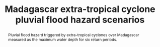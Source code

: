 ---
schema: rdl
title: Madagascar extra-tropical cyclone pluvial flood hazard scenarios
organization: GFDRR
filename: hzd-mdg-fl-etc
resources:
  - name: Madagascar extra-tropical cyclone pluvial flood
    aggregation_type: Grid
    format:
      - geotiff
    resource_description: ''
    h-res: 1 km
    epsg: 4326 (WGS84)
    url: >-
      https://rdl-jkan-datasets.s3-ap-southeast-2.amazonaws.com/hazard/hzd-mdg-fl-etc.zip
category:
  - Hazard
abstract: >-
  Pluvial flood hazard triggered by extra-tropical cyclones over Madagascar
  measured as the maximum water depth for six return periods.
notes: >-
  Pluvial flood hazard triggered by extra-tropical cyclones over Madagascar
  measured as the maximum water depth for six return periods.
source: SWIO-RAFI
model_date: '2016'
version: '1'
purpose: ' Quantification of site specific risk of flood, earthquakes, tropical cyclones, storm surge and tsunamis, to support improvement in the resiliency and capacity of South West Indian Ocean island states through the creation of disaster risk financing strategies.'
project: >-
  GFDRR South West Indian Ocean Risk Assessment and Financing Initiative
  (SWIO-RAFI)
biblio_title: >-
  World Bank (2017) - Southwest Indian Ocean Risk Assessment and Financing
  Initiative: Final report on risk profiles
biblio_url: >-
  https://rdl-jkan-datasets.s3-ap-southeast-2.amazonaws.com/bibliography/AIR+(2016)+-+SWIO-RAFI+Component+4+-+Risk+profiles.pdf
geo_coverage:
  - MDG
license: 'https://creativecommons.org/licenses/by/4.0/'
maintainer: GFDRR
maintainer_email: contact@riskdatalibrary.org
hazard_type:
  - FL
  - FL
analysis_type: Probabilistic
geo_area: ''
time_start: ''
time_end: ''
time_span: ''
time_year: ''
calculation_method: Simulated
frequency_type:
  - Return Period
return_period: '25, 50, 100, 250, 500, 1000 years'
occurrence_time_start: ''
occurrence_time_end: ''
occurrence_time_span: ''
trigger_process_type:
  - ETC
description: ''
process_type:
  - FPF
imt:
  - fl_wd_m
data_uncertainty: ''
---